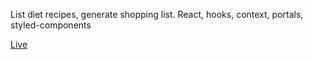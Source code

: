 List diet recipes, generate shopping list. React, hooks, context, portals, styled-components

[Live](https://golebiowskipj.github.io/shopping-list)
